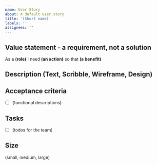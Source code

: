 ```yaml
---
name: User Story
about: A default user story
title: '(Short name)'
labels: ''
assignees: ''
---
```


## Value statement - a requirement, not a solution

As a **(role)**
I need **(an action)**
so that **(a benefit)**

## Description (Text, Scribble, Wireframe, Design)

## Acceptance criteria

- [ ] (functional descriptions)

## Tasks

- [ ] (todos for the team)

## Size

(small, medium, large)
